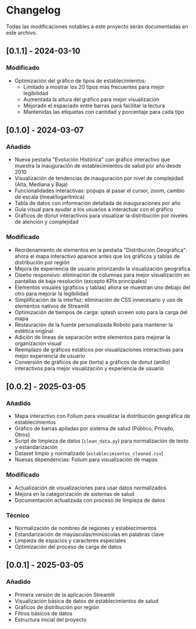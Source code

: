 # Changelog

Todas las modificaciones notables a este proyecto serán documentadas en este archivo.


## [0.1.1] - 2024-03-10

### Modificado
- Optimización del gráfico de tipos de establecimientos:
  - Limitado a mostrar los 20 tipos más frecuentes para mejor legibilidad
  - Aumentada la altura del gráfico para mejor visualización
  - Mejorado el espaciado entre barras para facilitar la lectura
  - Mantenidas las etiquetas con cantidad y porcentaje para cada tipo

## [0.1.0] - 2024-03-07

### Añadido
- Nueva pestaña "Evolución Histórica" con gráfico interactivo que muestra la inauguración de establecimientos de salud por año desde 2010
- Visualización de tendencias de inauguración por nivel de complejidad (Alta, Mediana y Baja)
- Funcionalidades interactivas: popups al pasar el cursor, zoom, cambio de escala (lineal/logarítmica)
- Tabla de datos con información detallada de inauguraciones por año
- Guía visual para ayudar a los usuarios a interactuar con el gráfico
- Gráficos de donut interactivos para visualizar la distribución por niveles de atención y complejidad

### Modificado
- Reordenamiento de elementos en la pestaña "Distribución Geográfica": ahora el mapa interactivo aparece antes que los gráficos y tablas de distribución por región
- Mejora de experiencia de usuario priorizando la visualización geográfica
- Diseño responsivo: eliminación de columnas para mejor visualización en pantallas de baja resolución (excepto KPIs principales)
- Elementos visuales (gráficos y tablas) ahora se muestran uno debajo del otro para mejorar la legibilidad
- Simplificación de la interfaz: eliminación de CSS innecesario y uso de elementos nativos de Streamlit
- Optimización de tiempos de carga: splash screen solo para la carga del mapa
- Restauración de la fuente personalizada Roboto para mantener la estética original
- Adición de líneas de separación entre elementos para mejorar la organización visual
- Reemplazo de gráficos estáticos por visualizaciones interactivas para mejor experiencia de usuario
- Conversión de gráficos de pie (torta) a gráficos de donut (anillo) interactivos para mejor visualización y experiencia de usuario

## [0.0.2] - 2025-03-05

### Añadido
- Mapa interactivo con Folium para visualizar la distribución geográfica de establecimientos
- Gráfico de barras apiladas por sistema de salud (Público, Privado, Otros)
- Script de limpieza de datos (`clean_data.py`) para normalización de texto y estandarización
- Dataset limpio y normalizado (`establecimientos_cleaned.csv`)
- Nuevas dependencias: Folium para visualización de mapas

### Modificado
- Actualización de visualizaciones para usar datos normalizados
- Mejora en la categorización de sistemas de salud
- Documentación actualizada con proceso de limpieza de datos

### Técnico
- Normalización de nombres de regiones y establecimientos
- Estandarización de mayúsculas/minúsculas en palabras clave
- Limpieza de espacios y caracteres especiales
- Optimización del proceso de carga de datos

## [0.0.1] - 2025-03-05

### Añadido
- Primera versión de la aplicación Streamlit
- Visualización básica de datos de establecimientos de salud
- Gráficos de distribución por región
- Filtros básicos de datos
- Estructura inicial del proyecto 